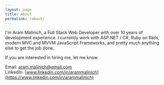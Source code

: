 ```yaml
---
layout: page
title: About
permalink: /about/
---
```


I'm Aram Malinich, a Full Stack Web Developer with over 10 years of development experience.  I currently work with ASP.NET / C#, Ruby on Rails, modern MVC and MVVM JavaScript Frameworks, and pretty much anything else to get the job done.

If you are interested in hiring me, let me know.

Email: [aram.malinich@gmail.com](mailto:aram.malinich@gmail.com)  
LinkedIn: [www.linkedin.com/in/arammalinich](https://www.linkedin.com/in/arammalinich)